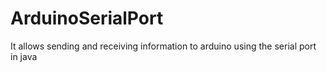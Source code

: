 # ArduinoSerialPort
 It allows sending and receiving information to arduino using the serial port in java

